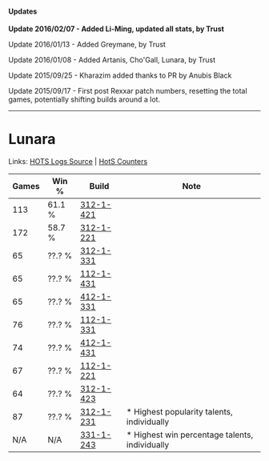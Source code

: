 #### Updates
**Update 2016/02/07 - Added Li-Ming, updated all stats, by Trust**

Update 2016/01/13 - Added Greymane, by Trust

Update 2016/01/08 - Added Artanis, Cho'Gall, Lunara, by Trust

Update 2015/09/25 - Kharazim added thanks to PR by Anubis Black

Update 2015/09/17 - First post Rexxar patch numbers, resetting the total games, potentially shifting builds around a lot.

***

# Lunara

Links: [HOTS Logs Source](https://www.hotslogs.com/Sitewide/HeroDetails?Hero=Lunara) | [HotS Counters](http://hotscounters.com/#/hero/Lunara)

Games  | Win %  | Build     | Note
-----  | -----  | -----     | ----
113    | 61.1 % | [312-1-421](http://www.heroesfire.com/hots/talent-calculator/lunara#o3UD) | 
172    | 58.7 % | [312-1-221](http://www.heroesfire.com/hots/talent-calculator/lunara#o3R5) | 
65     | ??.? % | [312-1-331](http://www.heroesfire.com/hots/talent-calculator/lunara#o3Sp) | 
65     | ??.? % | [112-1-431](http://www.heroesfire.com/hots/talent-calculator/lunara#gRCN) | 
65     | ??.? % | [412-1-331](http://www.heroesfire.com/hots/talent-calculator/lunara#rtbp) | 
76     | ??.? % | [112-1-331](http://www.heroesfire.com/hots/talent-calculator/lunara#gRAp) | 
74     | ??.? % | [412-1-431](http://www.heroesfire.com/hots/talent-calculator/lunara#rtdN) | 
67     | ??.? % | [112-1-221](http://www.heroesfire.com/hots/talent-calculator/lunara#gR95) | 
64     | ??.? % | [312-1-423](http://www.heroesfire.com/hots/talent-calculator/lunara#o3UF) | 
87     | ??.? % | [312-1-231](http://www.heroesfire.com/hots/talent-calculator/lunara#o3RF) | * Highest popularity talents, individually
N/A    | N/A    | [331-1-243](http://www.heroesfire.com/hots/talent-calculator/lunara#onqB) | * Highest win percentage talents, individually
